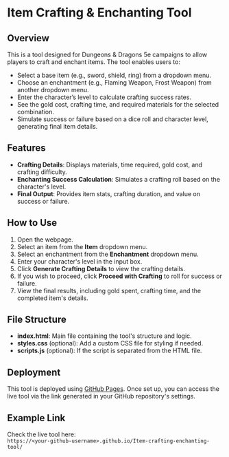 # Item Crafting & Enchanting Tool

## Overview
This is a tool designed for Dungeons & Dragons 5e campaigns to allow players to craft and enchant items. The tool enables users to:
- Select a base item (e.g., sword, shield, ring) from a dropdown menu.
- Choose an enchantment (e.g., Flaming Weapon, Frost Weapon) from another dropdown menu.
- Enter the character’s level to calculate crafting success rates.
- See the gold cost, crafting time, and required materials for the selected combination.
- Simulate success or failure based on a dice roll and character level, generating final item details.

## Features
- **Crafting Details**: Displays materials, time required, gold cost, and crafting difficulty.
- **Enchanting Success Calculation**: Simulates a crafting roll based on the character's level.
- **Final Output**: Provides item stats, crafting duration, and value on success or failure.

## How to Use
1. Open the webpage.
2. Select an item from the **Item** dropdown menu.
3. Select an enchantment from the **Enchantment** dropdown menu.
4. Enter your character's level in the input box.
5. Click **Generate Crafting Details** to view the crafting details.
6. If you wish to proceed, click **Proceed with Crafting** to roll for success or failure.
7. View the final results, including gold spent, crafting time, and the completed item's details.

## File Structure
- **index.html**: Main file containing the tool's structure and logic.
- **styles.css** (optional): Add a custom CSS file for styling if needed.
- **scripts.js** (optional): If the script is separated from the HTML file.

## Deployment
This tool is deployed using [GitHub Pages](https://pages.github.com/). Once set up, you can access the live tool via the link generated in your GitHub repository's settings.

## Example Link
Check the live tool here:  
`https://<your-github-username>.github.io/Item-crafting-enchanting-tool/`
